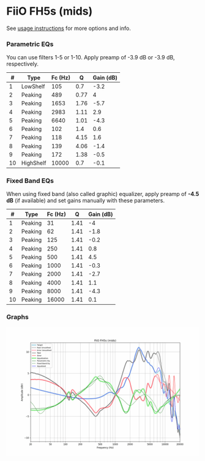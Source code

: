 # FiiO FH5s (mids)
See [usage instructions](https://github.com/jaakkopasanen/AutoEq#usage) for more options and info.

### Parametric EQs
You can use filters 1-5 or 1-10. Apply preamp of -3.9 dB or -3.9 dB, respectively.

|   # | Type      |   Fc (Hz) |    Q |   Gain (dB) |
|-----|-----------|-----------|------|-------------|
|   1 | LowShelf  |       105 | 0.7  |        -3.2 |
|   2 | Peaking   |       489 | 0.77 |         4   |
|   3 | Peaking   |      1653 | 1.76 |        -5.7 |
|   4 | Peaking   |      2983 | 1.11 |         2.9 |
|   5 | Peaking   |      6640 | 1.01 |        -4.3 |
|   6 | Peaking   |       102 | 1.4  |         0.6 |
|   7 | Peaking   |       118 | 4.15 |         1.6 |
|   8 | Peaking   |       139 | 4.06 |        -1.4 |
|   9 | Peaking   |       172 | 1.38 |        -0.5 |
|  10 | HighShelf |     10000 | 0.7  |        -0.1 |

### Fixed Band EQs
When using fixed band (also called graphic) equalizer, apply preamp of **-4.5 dB** (if available) and set gains manually with these parameters.

|   # | Type    |   Fc (Hz) |    Q |   Gain (dB) |
|-----|---------|-----------|------|-------------|
|   1 | Peaking |        31 | 1.41 |        -4   |
|   2 | Peaking |        62 | 1.41 |        -1.8 |
|   3 | Peaking |       125 | 1.41 |        -0.2 |
|   4 | Peaking |       250 | 1.41 |         0.8 |
|   5 | Peaking |       500 | 1.41 |         4.5 |
|   6 | Peaking |      1000 | 1.41 |        -0.3 |
|   7 | Peaking |      2000 | 1.41 |        -2.7 |
|   8 | Peaking |      4000 | 1.41 |         1.1 |
|   9 | Peaking |      8000 | 1.41 |        -4.3 |
|  10 | Peaking |     16000 | 1.41 |         0.1 |

### Graphs
![](./FiiO%20FH5s%20(mids).png)
